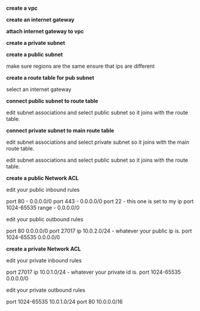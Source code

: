 **create a vpc**

**create an internet gateway**

**attach internet gateway to vpc**

**create a private subnet**

**create a public subnet**

make sure regions are the same
ensure that ips are different

**create a route table for pub subnet**

select an internet gateway

**connect public subnet to route table**

edit subnet associations and select public subnet so it joins with the route table.

**connect private subnet to main route table**

edit subnet associations and select private subnet so it joins with the main route table.

edit subnet associations and select public subnet so it joins with the route table.

**create a public Network ACL**

edit your public inbound rules

port 80 - 0.0.0.0/0
port 443 - 0.0.0.0/0
port 22 - this one is set to my ip
port 1024-65535 range - 0.0.0.0/0

edit your public outbound rules

port 80 0.0.0.0/0
port 27017 ip 10.0.2.0/24 - whatever your public ip is.
port 1024-65535 0.0.0.0/0

**create a private Network ACL**

edit your private inbound rules

port 27017 ip 10.0.1.0/24 - whatever your private id is.
port 1024-65535 0.0.0.0/0

edit your private outbound rules

port 1024-65535 10.0.1.0/24
port 80 10.0.0.0/16
